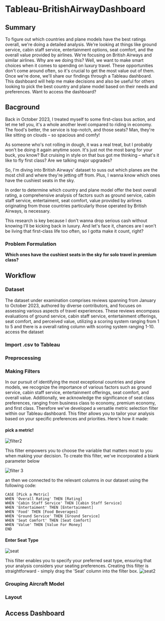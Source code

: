# Tableau-BritishAirwayDashboard

## Summary

To figure out which countries and plane models have the best ratings overall, we're doing a detailed analysis. We're looking at things like ground service, cabin staff service, entertainment options, seat comfort, and the overall value provided by airlines. We're focusing on British Airways and similar airlines. Why are we doing this? Well, we want to make smart choices when it comes to spending on luxury travel. These opportunities don't come around often, so it's crucial to get the most value out of them. Once we're done, we'll share our findings through a Tableau dashboard. This dashboard will help me make decisions and also be useful for others looking to pick the best country and plane model based on their needs and preferences. Want to access the dashboard?

## Bacground
Back in October 2023, I treated myself to some first-class bus action, and let me tell you, it's a whole another level compared to riding in economy. The food's better, the service is top-notch, and those seats? Man, they're like sitting on clouds – so spacious and comfy!

As someone who's not rolling in dough, it was a real treat, but I probably won't be doing it again anytime soon. It's just not the most bang for your buck, you know? But cruising in style on that bus got me thinking – what's it like to fly first class? Are we talking major upgrades?

So, I'm diving into British Airways' dataset to suss out which planes are the most chill and where they're jetting off from. Plus, I wanna know which ones have the cushiest seats in the sky.

In order to determine which country and plane model offer the best overall rating, a comprehensive analysis of factors such as ground service, cabin staff service, entertaiment, seat comfort, value provided by airlines originating from those countries particularly those operated by British Airways, is necessary.

This research is key because I don't wanna drop serious cash without knowing I'll be kicking back in luxury. And let's face it, chances are I won't be living that first-class life too often, so I gotta make it count, right?

### Problem Formulation
**Which ones have the cushiest seats in the sky for solo travel in premium class?**

## Workflow
### Dataset 
The dataset under examination comprises reviews spanning from January to October 2023, authored by diverse contributors, and focuses on assessing various aspects of travel experiences. These reviews encompass evaluations of ground service, cabin staff service, entertainment offerings, seat comfort, and perceived value, utilizing a scoring system ranging from 1 to 5 and there is a overall rating column with scoring system ranging 1-10. access the dataset
### Import .csv to Tableau
### Preprocessing
### Making Filters
In our pursuit of identifying the most exceptional countries and plane models, we recognize the importance of various factors such as ground service, cabin staff service, entertainment offerings, seat comfort, and overall value. Additionally, we acknowledge the significance of seat class preferences, ranging from business class to economy, premium economy, and first class. Therefore we've developed a versatile metric selection filter within our Tableau dashboard. This filter allows you to tailor your analysis based on your specific preferences and priorities. Here's how it made: 


#### pick a metric!
![filter2](https://github.com/Idam-Bali-Haryono/Tableau-BritishAirwayDashboard/assets/115137963/4ddd2200-12a9-413d-97e9-b541fa119f38)


This filter empowers you to choose the variable that matters most to you when making your decision. To create this filter, we've incorporated a blank parameter below


![filter 3](https://github.com/Idam-Bali-Haryono/Tableau-BritishAirwayDashboard/assets/115137963/6673c11e-dc29-4b77-9922-b555a2cc53e3)


an then we connected to the relevant columns in our dataset using the following code:
```
CASE [Pick a Metric]
WHEN 'Overall Rating' THEN [Rating]
WHEN 'Cabin Staff Service' THEN [Cabin Staff Service]
WHEN 'Entertaiment' THEN [Entertainment]
WHEN 'Food' THEN [Food Beverages]
WHEN 'Ground Service' THEN [Ground Service]
WHEN 'Seat Comfort' THEN [Seat Comfort]
WHEN 'Value' THEN [Value For Money]
END
```
#### Enter Seat Type
 ![seat](https://github.com/Idam-Bali-Haryono/Tableau-BritishAirwayDashboard/assets/115137963/b04ba4e5-3bf8-405d-a214-9ee4a8f38324)

 
This filter enables you to specify your preferred seat type, ensuring that your analysis considers your seating preferences. Creating this filter is straightforward - simply drag the 'Seat' column into the filter box.
![seat2](https://github.com/Idam-Bali-Haryono/Tableau-BritishAirwayDashboard/assets/115137963/44f0271f-0d70-4544-900b-b2e4d859ef7c)



### Grouping Aircraft Model  


### Layout
## Access Dashboard 


   
